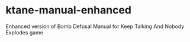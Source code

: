 # ktane-manual-enhanced
Enhanced version of Bomb Defusal Manual for Keep Talking And Nobody Explodes game
